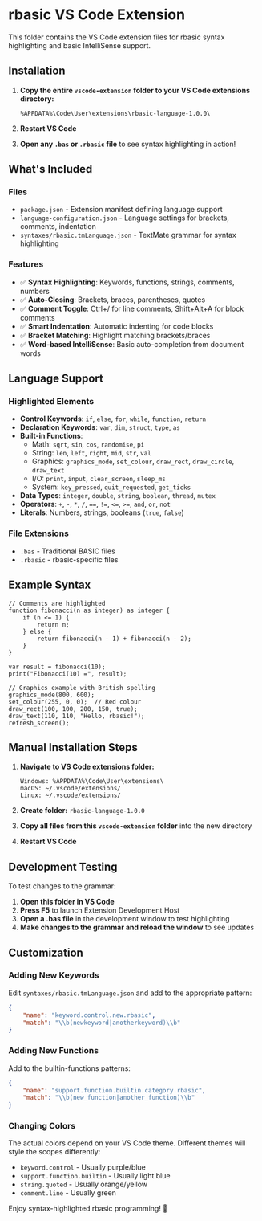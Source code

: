 # rbasic VS Code Extension

This folder contains the VS Code extension files for rbasic syntax highlighting and basic IntelliSense support.

## Installation

1. **Copy the entire `vscode-extension` folder to your VS Code extensions directory:**
   ```
   %APPDATA%\Code\User\extensions\rbasic-language-1.0.0\
   ```

2. **Restart VS Code**

3. **Open any `.bas` or `.rbasic` file** to see syntax highlighting in action!

## What's Included

### Files
- `package.json` - Extension manifest defining language support
- `language-configuration.json` - Language settings for brackets, comments, indentation
- `syntaxes/rbasic.tmLanguage.json` - TextMate grammar for syntax highlighting

### Features
- ✅ **Syntax Highlighting**: Keywords, functions, strings, comments, numbers
- ✅ **Auto-Closing**: Brackets, braces, parentheses, quotes
- ✅ **Comment Toggle**: Ctrl+/ for line comments, Shift+Alt+A for block comments
- ✅ **Smart Indentation**: Automatic indenting for code blocks
- ✅ **Bracket Matching**: Highlight matching brackets/braces
- ✅ **Word-based IntelliSense**: Basic auto-completion from document words

## Language Support

### Highlighted Elements
- **Control Keywords**: `if`, `else`, `for`, `while`, `function`, `return`
- **Declaration Keywords**: `var`, `dim`, `struct`, `type`, `as`
- **Built-in Functions**: 
  - Math: `sqrt`, `sin`, `cos`, `randomise`, `pi`
  - String: `len`, `left`, `right`, `mid`, `str`, `val`
  - Graphics: `graphics_mode`, `set_colour`, `draw_rect`, `draw_circle`, `draw_text`
  - I/O: `print`, `input`, `clear_screen`, `sleep_ms`
  - System: `key_pressed`, `quit_requested`, `get_ticks`
- **Data Types**: `integer`, `double`, `string`, `boolean`, `thread`, `mutex`
- **Operators**: `+`, `-`, `*`, `/`, `==`, `!=`, `<=`, `>=`, `and`, `or`, `not`
- **Literals**: Numbers, strings, booleans (`true`, `false`)

### File Extensions
- `.bas` - Traditional BASIC files
- `.rbasic` - rbasic-specific files

## Example Syntax

```rbasic
// Comments are highlighted
function fibonacci(n as integer) as integer {
    if (n <= 1) {
        return n;
    } else {
        return fibonacci(n - 1) + fibonacci(n - 2);
    }
}

var result = fibonacci(10);
print("Fibonacci(10) =", result);

// Graphics example with British spelling
graphics_mode(800, 600);
set_colour(255, 0, 0);  // Red colour
draw_rect(100, 100, 200, 150, true);
draw_text(110, 110, "Hello, rbasic!");
refresh_screen();
```

## Manual Installation Steps

1. **Navigate to VS Code extensions folder:**
   ```
   Windows: %APPDATA%\Code\User\extensions\
   macOS: ~/.vscode/extensions/
   Linux: ~/.vscode/extensions/
   ```

2. **Create folder:** `rbasic-language-1.0.0`

3. **Copy all files from this `vscode-extension` folder** into the new directory

4. **Restart VS Code**

## Development Testing

To test changes to the grammar:

1. **Open this folder in VS Code**
2. **Press F5** to launch Extension Development Host
3. **Open a .bas file** in the development window to test highlighting
4. **Make changes to the grammar and reload the window** to see updates

## Customization

### Adding New Keywords
Edit `syntaxes/rbasic.tmLanguage.json` and add to the appropriate pattern:

```json
{
    "name": "keyword.control.new.rbasic",
    "match": "\\b(newkeyword|anotherkeyword)\\b"
}
```

### Adding New Functions
Add to the builtin-functions patterns:

```json
{
    "name": "support.function.builtin.category.rbasic",
    "match": "\\b(new_function|another_function)\\b"
}
```

### Changing Colors
The actual colors depend on your VS Code theme. Different themes will style the scopes differently:
- `keyword.control` - Usually purple/blue
- `support.function.builtin` - Usually light blue
- `string.quoted` - Usually orange/yellow
- `comment.line` - Usually green

Enjoy syntax-highlighted rbasic programming! 🎨